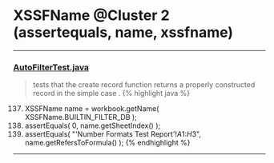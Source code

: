 # XSSFName @Cluster 2 (assertequals, name, xssfname)

***

### [AutoFilterTest.java](https://searchcode.com/codesearch/view/122565098/)
> tests that the create record function returns a properly constructed record in the simple case . 
{% highlight java %}
137. XSSFName name = workbook.getName( XSSFName.BUILTIN_FILTER_DB );
138. assertEquals( 0, name.getSheetIndex() );
139. assertEquals( "'Number Formats Test Report'!$A$1:$H$3", name.getRefersToFormula() );
{% endhighlight %}

***

